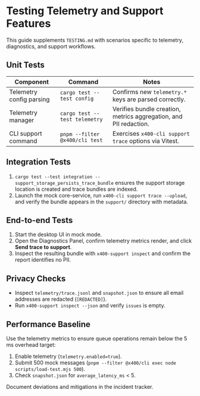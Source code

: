# Testing Telemetry and Support Features

This guide supplements `TESTING.md` with scenarios specific to telemetry, diagnostics, and support
workflows.

## Unit Tests

| Component                | Command                        | Notes                                                             |
| ------------------------ | ------------------------------ | ----------------------------------------------------------------- |
| Telemetry config parsing | `cargo test --test config`     | Confirms new `telemetry.*` keys are parsed correctly.             |
| Telemetry manager        | `cargo test --test telemetry`  | Verifies bundle creation, metrics aggregation, and PII redaction. |
| CLI support command      | `pnpm --filter @x400/cli test` | Exercises `x400-cli support trace` options via Vitest.            |

## Integration Tests

1. `cargo test --test integration -- support_storage_persists_trace_bundle` ensures the support
   storage location is created and trace bundles are indexed.
2. Launch the mock core-service, run `x400-cli support trace --upload`, and verify the bundle appears
   in the `support/` directory with metadata.

## End-to-end Tests

1. Start the desktop UI in mock mode.
2. Open the Diagnostics Panel, confirm telemetry metrics render, and click **Send trace to support**.
3. Inspect the resulting bundle with `x400-support inspect` and confirm the report identifies no PII.

## Privacy Checks

- Inspect `telemetry/trace.jsonl` and `snapshot.json` to ensure all email addresses are redacted
  (`[REDACTED]`).
- Run `x400-support inspect --json` and verify `issues` is empty.

## Performance Baseline

Use the telemetry metrics to ensure queue operations remain below the 5 ms overhead target:

1. Enable telemetry (`telemetry.enabled=true`).
2. Submit 500 mock messages (`pnpm --filter @x400/cli exec node scripts/load-test.mjs 500`).
3. Check `snapshot.json` for `average_latency_ms` < 5.

Document deviations and mitigations in the incident tracker.

